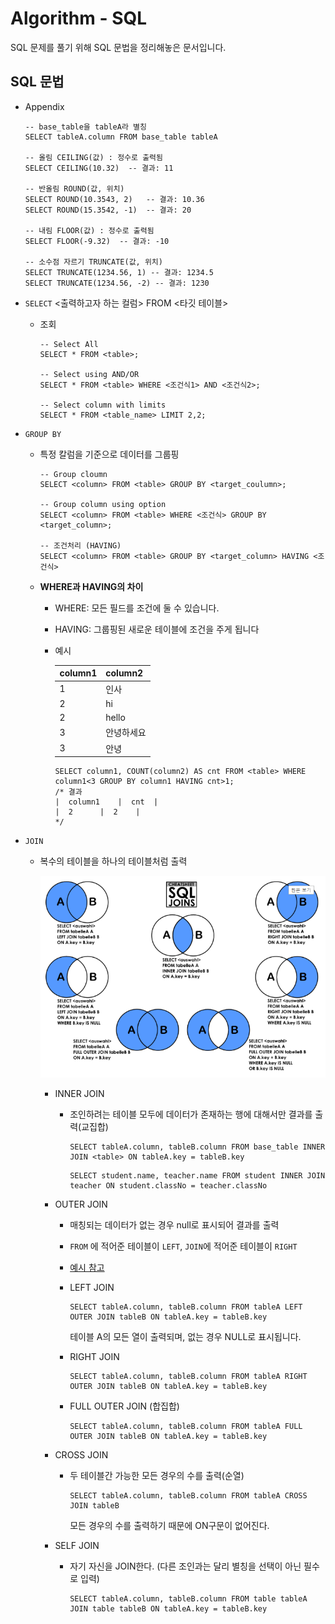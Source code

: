 # Algorithm - SQL

SQL 문제를 풀기 위해 SQL 문법을 정리해놓은 문서입니다. 

## SQL 문법

- Appendix

  ```mysql
  -- base_table을 tableA라 별칭
  SELECT tableA.column FROM base_table tableA
  
  -- 올림 CEILING(값) : 정수로 출력됨
  SELECT CEILING(10.32)  -- 결과: 11
  
  -- 반올림 ROUND(값, 위치)
  SELECT ROUND(10.3543, 2)   -- 결과: 10.36
  SELECT ROUND(15.3542, -1)  -- 결과: 20
  
  -- 내림 FLOOR(값) : 정수로 출력됨
  SELECT FLOOR(-9.32)  -- 결과: -10
  
  -- 소수점 자르기 TRUNCATE(값, 위치)
  SELECT TRUNCATE(1234.56, 1) -- 결과: 1234.5
  SELECT TRUNCATE(1234.56, -2) -- 결과: 1230
  ```

  

- `SELECT` <출력하고자 하는 컬럼> FROM <타깃 테이블>

  - 조회

    ```mysql
    -- Select All
    SELECT * FROM <table>;
    
    -- Select using AND/OR
    SELECT * FROM <table> WHERE <조건식1> AND <조건식2>;
    
    -- Select column with limits
    SELECT * FROM <table_name> LIMIT 2,2; 
    ```



- `GROUP BY`

  - 특정 칼럼을 기준으로 데이터를 그룹핑

    ```mysql
    -- Group cloumn
    SELECT <column> FROM <table> GROUP BY <target_coulumn>;
    
    -- Group column using option
    SELECT <column> FROM <table> WHERE <조건식> GROUP BY <target_column>;
    
    -- 조건처리 (HAVING)
    SELECT <column> FROM <table> GROUP BY <target_column> HAVING <조건식>
    ```

  - **WHERE과 HAVING의 차이**

    - WHERE: 모든 필드를 조건에 둘 수 있습니다.

    - HAVING: 그룹핑된 새로운 테이블에 조건을 주게 됩니다

    - 예시

      | column1 | column2    |
      | ------- | ---------- |
      | 1       | 인사       |
      | 2       | hi         |
      | 2       | hello      |
      | 3       | 안녕하세요 |
      | 3       | 안녕       |

      ```mysql
      SELECT column1, COUNT(column2) AS cnt FROM <table> WHERE column1<3 GROUP BY column1 HAVING cnt>1;
      /* 결과
      |  column1	|  cnt	|
      |  2		|  2	|
      */
      ```



- `JOIN`

  - 복수의 테이블을 하나의 테이블처럼 출력

    ![join1](./images/join1.png)

    - INNER JOIN

      - 조인하려는 테이블 모두에 데이터가 존재하는 행에 대해서만 결과를 출력(교집합)

        ```mysql
        SELECT tableA.column, tableB.column FROM base_table INNER JOIN <table> ON tableA.key = tableB.key
        ```

        ```mysql
        SELECT student.name, teacher.name FROM student INNER JOIN teacher ON student.classNo = teacher.classNo
        ```

        

    - OUTER JOIN
      - 매칭되는 데이터가 없는 경우 null로 표시되어 결과를 출력

      - `FROM` 에 적어준 테이블이 `LEFT`, `JOIN`에 적어준 테이블이 `RIGHT`

      - [예시 참고](https://doorbw.tistory.com/223)

      - LEFT JOIN

        ```mysql
        SELECT tableA.column, tableB.column FROM tableA LEFT OUTER JOIN tableB ON tableA.key = tableB.key
        ```

        테이블 A의 모든 열이 출력되며, 없는 경우 NULL로 표시됩니다.

      - RIGHT JOIN

        ```mysql
        SELECT tableA.column, tableB.column FROM tableA RIGHT OUTER JOIN tableB ON tableA.key = tableB.key
        ```

      - FULL OUTER JOIN (합집합)

        ```mysql
        SELECT tableA.column, tableB.column FROM tableA FULL OUTER JOIN tableB ON tableA.key = tableB.key
        ```

    

    - CROSS JOIN

      - 두 테이블간 가능한 모든 경우의 수를 출력(순열)

        ```mysql
        SELECT tableA.column, tableB.column FROM tableA CROSS JOIN tableB
        ```

        모든 경우의 수를 출력하기 때문에 ON구문이 없어진다.

        

    - SELF JOIN

      - 자기 자신을 JOIN한다. (다른 조인과는 달리 별칭을 선택이 아닌 필수로 입력)

        ```
        SELECT tableA.column, tableB.column FROM table tableA JOIN table tableB ON tableA.key = tableB.key
        ```

        
